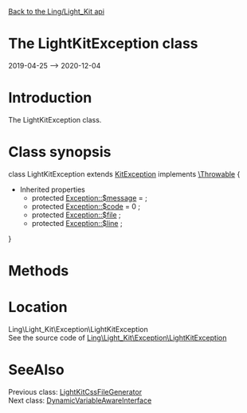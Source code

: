 [Back to the Ling/Light_Kit api](https://github.com/lingtalfi/Light_Kit/blob/master/doc/api/Ling/Light_Kit.md)



The LightKitException class
================
2019-04-25 --> 2020-12-04






Introduction
============

The LightKitException class.



Class synopsis
==============


class <span class="pl-k">LightKitException</span> extends [KitException](https://github.com/lingtalfi/Kit/blob/master/doc/api/Ling/Kit/Exception/KitException.md) implements [\Throwable](http://php.net/manual/en/class.throwable.php) {

- Inherited properties
    - protected  [Exception::$message](#property-message) =  ;
    - protected  [Exception::$code](#property-code) = 0 ;
    - protected  [Exception::$file](#property-file) ;
    - protected  [Exception::$line](#property-line) ;

}






Methods
==============






Location
=============
Ling\Light_Kit\Exception\LightKitException<br>
See the source code of [Ling\Light_Kit\Exception\LightKitException](https://github.com/lingtalfi/Light_Kit/blob/master/Exception/LightKitException.php)



SeeAlso
==============
Previous class: [LightKitCssFileGenerator](https://github.com/lingtalfi/Light_Kit/blob/master/doc/api/Ling/Light_Kit/CssFileGenerator/LightKitCssFileGenerator.md)<br>Next class: [DynamicVariableAwareInterface](https://github.com/lingtalfi/Light_Kit/blob/master/doc/api/Ling/Light_Kit/PageConfigurationTransformer/DynamicVariableAwareInterface.md)<br>
